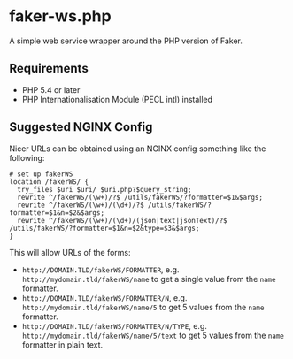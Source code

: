 # faker-ws.php
A simple web service wrapper around the PHP version of Faker.

## Requirements
* PHP 5.4 or later
* PHP Internationalisation Module (PECL intl) installed

## Suggested NGINX Config

Nicer URLs can be obtained using an NGINX config something like the following:

```
# set up fakerWS                                                                          
location /fakerWS/ {                                                                
  try_files $uri $uri/ $uri.php?$query_string;                                            
  rewrite ^/fakerWS/(\w+)/?$ /utils/fakerWS/?formatter=$1&$args;                    
  rewrite ^/fakerWS/(\w+)/(\d+)/?$ /utils/fakerWS/?formatter=$1&n=$2&$args;         
  rewrite ^/fakerWS/(\w+)/(\d+)/(json|text|jsonText)/?$ /utils/fakerWS/?formatter=$1&n=$2&type=$3&$args;
} 
```

This will allow URLs of the forms:
* `http://DOMAIN.TLD/fakerWS/FORMATTER`, e.g. `http://mydomain.tld/fakerWS/name` to get a single value from the `name` formatter.
* `http://DOMAIN.TLD/fakerWS/FORMATTER/N`, e.g. `http://mydomain.tld/fakerWS/name/5` to get 5 values from the `name` formatter.
* `http://DOMAIN.TLD/fakerWS/FORMATTER/N/TYPE`, e.g. `http://mydomain.tld/fakerWS/name/5/text` to get 5 values from the `name` formatter in plain text.